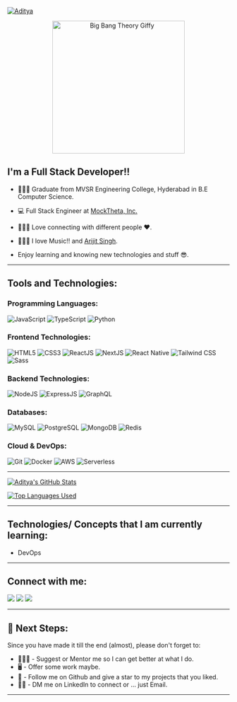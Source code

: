 [<img alt="Aditya" src="./assets/img/aditya.png" />](https://aditya2810.me)

<p align="center">
  <img src="./assets/gif/BBT.gif" alt="Big Bang Theory Giffy" height="300px">
</p>

## I'm a Full Stack Developer!!

- 👨🏼‍🎓 Graduate from MVSR Engineering College, Hyderabad in B.E Computer Science.

- 💻 Full Stack Engineer at [MockTheta, Inc.](https://mocktheta.co/)

- 🧑‍🤝‍🧑 Love connecting with different people ♥️.

- 👨🏻‍🎤 I love Music!! and [Arijit Singh](https://open.spotify.com/artist/4YRxDV8wJFPHPTeXepOstw?autoplay=true).

- Enjoy learning and knowing new technologies and stuff 😎.

---

## Tools and Technologies:

### Programming Languages:

![JavaScript](https://img.shields.io/badge/javascript%20-%23323330.svg?&style=for-the-badge&logo=javascript&logoColor=%23F7DF1E)
![TypeScript](https://img.shields.io/badge/typescript%20-%23007ACC.svg?&style=for-the-badge&logo=typescript&logoColor=white)
![Python](https://img.shields.io/badge/python%20-%2314354C.svg?&style=for-the-badge&logo=python&logoColor=white)

### Frontend Technologies:

![HTML5](https://img.shields.io/badge/html5%20-%23E34F26.svg?&style=for-the-badge&logo=html5&logoColor=white)
![CSS3](https://img.shields.io/badge/css3%20-%231572B6.svg?&style=for-the-badge&logo=css3&logoColor=white)
![ReactJS](https://img.shields.io/badge/react.js%20-%2320232a.svg?&style=for-the-badge&logo=react&logoColor=%2361DAFB)
![NextJS](https://img.shields.io/badge/next.JS%20-%23000000.svg?&style=for-the-badge&logo=next.js&logoColor=white)
![React Native](https://img.shields.io/badge/react_native%20-%2320232a.svg?&style=for-the-badge&logo=react&logoColor=%2361DAFB)
![Tailwind CSS](https://img.shields.io/badge/tailwind%20css%20-38B2AC.svg?&style=for-the-badge&logo=tailwind-css&logoColor=white)
![Sass](https://img.shields.io/badge/SASS%20-hotpink.svg?&style=for-the-badge&logo=SASS&logoColor=white)

### Backend Technologies:

![NodeJS](https://img.shields.io/badge/node.js%20-%2343853D.svg?&style=for-the-badge&logo=node.js&logoColor=white)
![ExpressJS](https://img.shields.io/badge/Express.js-404D59?style=for-the-badge&logo=express&logoColor=white)
![GraphQL](https://img.shields.io/badge/GraphQl-E10098?style=for-the-badge&logo=graphql&logoColor=white)

### Databases:

![MySQL](https://img.shields.io/badge/mysql-%2300f.svg?&style=for-the-badge&logo=mysql&logoColor=white)
![PostgreSQL](https://img.shields.io/badge/postgresql-%23316192.svg?&style=for-the-badge&logo=postgresql&logoColor=white)
![MongoDB](https://img.shields.io/badge/MongoDB-47A248.svg?&style=for-the-badge&logo=mongodb&logoColor=white)
![Redis](https://img.shields.io/badge/redis-%23DD0031.svg?&style=for-the-badge&logo=redis&logoColor=white)

### Cloud & DevOps:

![Git](https://img.shields.io/badge/git%20-%23F05033.svg?&style=for-the-badge&logo=git&logoColor=white)
![Docker](https://img.shields.io/badge/Docker-2CA5E0?style=for-the-badge&logo=docker&logoColor=white)
![AWS](https://img.shields.io/badge/AWS%20-%23FF9900.svg?&style=for-the-badge&logo=amazon-aws&logoColor=white)
![Serverless](https://img.shields.io/badge/serverless%20-%23FD5750.svg?&style=for-the-badge&logo=serverless&logoColor=white)

---

[![Aditya's GitHub Stats](https://github-readme-stats.vercel.app/api?username=freak2810&show_icons=true&bg_color=0e153a&title_color=e2f3f5&text_color=e2f3f5&icon_color=e2f3f5)](https://github.com/freak2810?tab=repositories)

[![Top Languages Used](https://github-readme-stats.vercel.app/api/top-langs/?username=freak2810&layout=compact&title_color=e2f3f5&bg_color=0e153a&text_color=e2f3f5)](https://github.com/freak2810?tab=repositories)

---

## Technologies/ Concepts that I am currently learning:

- DevOps

---

## Connect with me:

[<img src="https://img.shields.io/badge/gmail-D14836?style=for-the-badge&logo=gmail&logoColor=white"/>][gmail-id]
[<img src="https://img.shields.io/badge/linkedin%20-%230077B5.svg?&style=for-the-badge&logo=linkedin&logoColor=white"/>][linkedin-link]
[<img src="https://img.shields.io/badge/instagram%20-%23E4405F.svg?&style=for-the-badge&logo=Instagram&logoColor=white"/>][instagram-link]

[gmail-id]: mailto:adityamanikanthrao@gmail.com
[instagram-link]: https://www.instagram.com/aditya_theawsm1/
[linkedin-link]: https://www.linkedin.com/in/aditya-manikanth-rao-11874819a/

---

## 🐾 Next Steps:

Since you have made it till the end (almost), please don't forget to:

- 👨🏼‍🏫 - Suggest or Mentor me so I can get better at what I do.
- 🖥️ - Offer some work maybe.
- 📣 - Follow me on Github and give a star to my projects that you liked.
- 🤝🏼 - DM me on LinkedIn to connect or ... just Email.

---
